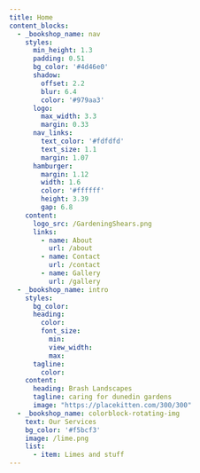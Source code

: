 ```yaml
---
title: Home
content_blocks:
  - _bookshop_name: nav
    styles:
      min_height: 1.3
      padding: 0.51
      bg_color: '#4d46e0'
      shadow:
        offset: 2.2
        blur: 6.4
        color: '#979aa3'
      logo:
        max_width: 3.3
        margin: 0.33
      nav_links:
        text_color: '#fdfdfd'
        text_size: 1.1
        margin: 1.07
      hamburger:
        margin: 1.12
        width: 1.6
        color: '#ffffff'
        height: 3.39
        gap: 6.8
    content:
      logo_src: /GardeningShears.png
      links:
        - name: About
          url: /about
        - name: Contact
          url: /contact
        - name: Gallery
          url: /gallery
  - _bookshop_name: intro
    styles:
      bg_color:
      heading:
        color:
        font_size:
          min:
          view_width:
          max:
      tagline:
        color: 
    content:
      heading: Brash Landscapes
      tagline: caring for dunedin gardens
      image: "https://placekitten.com/300/300"
  - _bookshop_name: colorblock-rotating-img
    text: Our Services
    bg_color: '#f5bcf3'
    image: /lime.png
    list:
      - item: Limes and stuff
---
```

